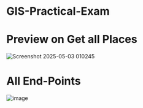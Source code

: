 # GIS-Practical-Exam

# Preview on Get all Places
![Screenshot 2025-05-03 010245](https://github.com/user-attachments/assets/06901ffd-4989-4ce3-ad33-bdf06de4e110)


# All End-Points

![image](https://github.com/user-attachments/assets/3dec69ad-b00e-4848-97be-e5971ba1b297)
